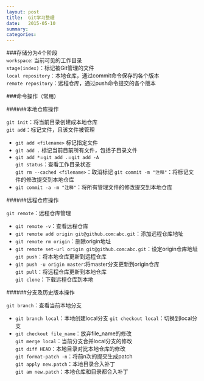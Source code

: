 ```yaml
---
layout: post
title:  Git学习整理
date:   2015-05-10
summary:
categories:
---
```

###存储分为4个阶段  
`workspace`: 当前可见的工作目录  
`stage(index)`：标记被Git管理的文件  
`local repository`：本地仓库，通过commit命令保存的各个版本  
`remote repository`：远程仓库，通过push命令提交的各个版本

###命令操作（常用）  

######本地仓库操作  

`git init`：将当前目录创建成本地仓库  
`git add`：标记文件，且该文件被管理  
- `git add <filename>`  标记指定文件  
- `git add .` 标记当前目前所有文件，包括子目录文件  
- `git add *`=`git add .`=`git add -A`  
`git status`：查看工作目录状态  
`git rm --cached <filename>`：取消标记 
`git commit -m "注释"`：将标记文件的修改提交到本地仓库  
- `git commit -a -m "注释"`：将所有管理文件的修改提交到本地仓库  

######远程仓库操作  

`git remote`：远程仓库管理
- `git remote -v`：查看远程仓库
- `git remote add origin git@github.com:abc.git`：添加远程仓库地址  
- `git remote rm origin`：删除origin地址  
- `git remote set-url origin git@github.com:abc.git`：设定origin仓库地址  
`git push`：将本地仓库更新到远程仓库  
- `git push -u origin master`:将master分支更新到origin仓库  
`git pull`：将远程仓库更新到本地仓库  
`git clone`：下载远程仓库到本地  

######分支及历史版本操作  

`git branch`：查看当前本地分支  
- `git branch local`：本地创建local分支
`git checkout local`：切换到local分支  
- `git checkout file_name`：放弃file_name的修改  
`git merge local`：当前分支合并local分支的修改  
`git diff HEAD`：本地目录对比本地仓库的修改  
`git format-patch -n`：将前n次的提交生成patch  
`git apply new.patch`：本地目录合入补丁  
`git am new.patch`：本地仓库和目录都合入补丁  
